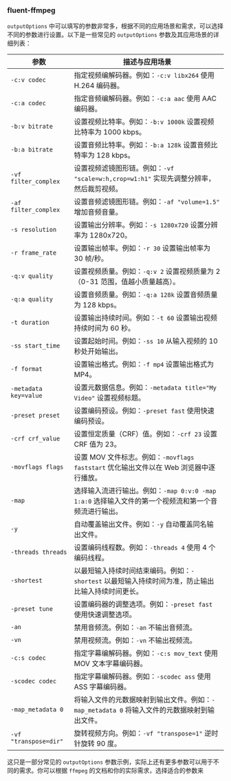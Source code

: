 ### fluent-ffmpeg

`outputOptions` 中可以填写的参数非常多，根据不同的应用场景和需求，可以选择不同的参数进行设置。以下是一些常见的 `outputOptions` 参数及其应用场景的详细列表：

| 参数                  | 描述与应用场景                                                                                       |
| --------------------- | ---------------------------------------------------------------------------------------------------- |
| `-c:v codec`          | 指定视频编解码器。例如：`-c:v libx264` 使用 H.264 编码器。                                           |
| `-c:a codec`          | 指定音频编解码器。例如：`-c:a aac` 使用 AAC 编码器。                                                 |
| `-b:v bitrate`        | 设置视频比特率。例如：`-b:v 1000k` 设置视频比特率为 1000 kbps。                                      |
| `-b:a bitrate`        | 设置音频比特率。例如：`-b:a 128k` 设置音频比特率为 128 kbps。                                        |
| `-vf filter_complex`  | 设置视频滤镜图形链。例如：`-vf "scale=w:h,crop=w1:h1"` 实现先调整分辨率，然后裁剪视频。              |
| `-af filter_complex`  | 设置音频滤镜图形链。例如：`-af "volume=1.5"` 增加音频音量。                                          |
| `-s resolution`       | 设置输出分辨率。例如：`-s 1280x720` 设置分辨率为 1280x720。                                          |
| `-r frame_rate`       | 设置输出帧率。例如：`-r 30` 设置输出帧率为 30 帧/秒。                                                |
| `-q:v quality`        | 设置视频质量。例如：`-q:v 2` 设置视频质量为 2（0-31 范围，值越小质量越高）。                         |
| `-q:a quality`        | 设置音频质量。例如：`-q:a 128k` 设置音频质量为 128 kbps。                                            |
| `-t duration`         | 设置输出持续时间。例如：`-t 60` 设置输出视频持续时间为 60 秒。                                       |
| `-ss start_time`      | 设置起始时间。例如：`-ss 10` 从输入视频的 10 秒处开始输出。                                          |
| `-f format`           | 设置输出格式。例如：`-f mp4` 设置输出格式为 MP4。                                                    |
| `-metadata key=value` | 设置元数据信息。例如：`-metadata title="My Video"` 设置视频标题。                                    |
| `-preset preset`      | 设置编码预设。例如：`-preset fast` 使用快速编码预设。                                                |
| `-crf crf_value`      | 设置恒定质量（CRF）值。例如：`-crf 23` 设置 CRF 值为 23。                                            |
| `-movflags flags`     | 设置 MOV 文件标志。例如：`-movflags faststart` 优化输出文件以在 Web 浏览器中逐行播放。               |
| `-map`                | 选择输入流进行输出。例如：`-map 0:v:0 -map 1:a:0` 选择输入文件的第一个视频流和第一个音频流进行输出。 |
| `-y`                  | 自动覆盖输出文件。例如：`-y` 自动覆盖同名输出文件。                                                  |
| `-threads threads`    | 设置编码线程数。例如：`-threads 4` 使用 4 个编码线程。                                               |
| `-shortest`           | 以最短输入持续时间结束编码。例如：`-shortest` 以最短输入持续时间为准，防止输出比输入持续时间更长。   |
| `-preset tune`        | 设置编码器的调整选项。例如：`-preset fast` 使用快速调整选项。                                        |
| `-an`                 | 禁用音频流。例如：`-an` 不输出音频流。                                                               |
| `-vn`                 | 禁用视频流。例如：`-vn` 不输出视频流。                                                               |
| `-c:s codec`          | 指定字幕编解码器。例如：`-c:s mov_text` 使用 MOV 文本字幕编码器。                                    |
| `-scodec codec`       | 指定字幕编解码器。例如：`-scodec ass` 使用 ASS 字幕编码器。                                          |
| `-map_metadata 0`     | 将输入文件的元数据映射到输出文件。例如：`-map_metadata 0` 将输入文件的元数据映射到输出文件。         |
| `-vf "transpose=dir"` | 旋转视频方向。例如：`-vf "transpose=1"` 逆时针旋转 90 度。                                           |

这只是一部分常见的 `outputOptions` 参数示例，实际上还有更多参数可以用于不同的需求。你可以根据 `ffmpeg` 的文档和你的实际需求，选择适合的参数来
